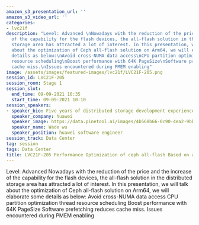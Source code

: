 ```yaml
---
amazon_s3_presentation_url: ''
amazon_s3_video_url: ''
categories:
- lvc21f
description: "Level: Advanced \nNowadays with the reduction of the price and the increase
  of the capability for the flash devices, the all-flash solution in the distributed
  storage area has attracted a lot of interest. In this presentation, we will talk
  about the optimization of Ceph all-flash solution on Arm64, we will elaborate some
  details as below:\nAvoid cross-NUMA data access\nCPU partition optimization thread
  resource scheduling\nBoost performance with 64K PageSize\nSoftware prefetching reduces
  cache miss.\nIssues encountered during PMEM enabling"
image: /assets/images/featured-images/lvc21f/LVC21F-205.png
session_id: LVC21F-205
session_room: Stage 1
session_slot:
  end_time: 09-09-2021 10:35
  start_time: 09-09-2021 10:10
session_speakers:
- speaker_bio: Five years of distributed storage development experience
  speaker_company: huawei
  speaker_image: https://data.pinetool.ai/images/4b568b66-0c90-4ea2-9bb2-149521309520.jpeg
  speaker_name: Wade wu
  speaker_position: huawei software engineer
session_track: Data Center
tag: session
tags: Data Center
title: LVC21F-205 Performance Optimization of ceph all-flash Based on aarch64
---
```


Level: Advanced 
Nowadays with the reduction of the price and the increase of the capability for the flash devices, the all-flash solution in the distributed storage area has attracted a lot of interest. In this presentation, we will talk about the optimization of Ceph all-flash solution on Arm64, we will elaborate some details as below:
Avoid cross-NUMA data access
CPU partition optimization thread resource scheduling
Boost performance with 64K PageSize
Software prefetching reduces cache miss.
Issues encountered during PMEM enabling